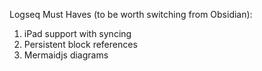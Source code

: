 Logseq Must Haves (to be worth switching from Obsidian):
1. iPad support with syncing
2. Persistent block references
3. Mermaidjs diagrams